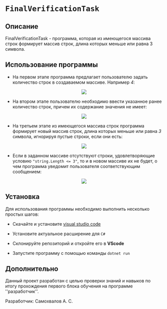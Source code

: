
# **`FinalVerificationTask`**

## **Описание** 
FinalVerificationTask - программа, которая из имеющегося массива строк формирует массив строк, длина которых меньше или равна 3 символа.

## **Использование программы**
+ На первом этапе программа предлагает пользователю задать количество строк в создаваемом массиве. Например _4_:

<div align="center"> 

![](https://user-images.githubusercontent.com/113136187/189442269-30e14db5-f7ae-49dd-adb8-b32d105f5bc4.png)
  
  </div>

+ На втором этапе пользователю необходимо ввести указанное ранее количество строк, причем их содержание значения не имеет:


<div align="center">
  
![](https://user-images.githubusercontent.com/113136187/189442295-d6656d48-203f-4ffe-856e-912e01ab775e.png)
  
  </div>

+ На третьем этапе из имеющегося массива строк программа формирует новый массив строк, длина которых меньше или равна _3_ символа, игнорируя пустые строки, если они есть:


<div align="center">
  
![](https://user-images.githubusercontent.com/113136187/189453014-357599cc-075f-44a6-b042-e4f37c6f528d.png)
  
  </div>


+ Если в заданном массиве отсутствуют строки, удовлетворяющие условию `"string.Length <= 3"`, то и в новом массиве их не будет, о чем программа уведомит пользователя соответствующим сообщением:

<div align="center">
  
![](https://user-images.githubusercontent.com/113136187/189453019-6a9877b4-d45a-4eff-b0aa-bea17ab82873.png)
  
  </div>


## **Установка** 
Для использования программы необходимо выполнить несколько простых шагов:

+ Скачайте и установите [visual studio code](https://code.visualstudio.com)

+ Установите актуальное расширение для  ` C# `

+ Склонируйте репозиторий и откройте его в **VScode**

+ Запустите программу с помощью команды `dotnet run`

## **Дополнительно** 
Данный проект разработан с целью проверки знаний и навыков по итогу прохождения первого блока обучения на программе ''разработчик''.

Разработчик: Самохвалов А. С.

